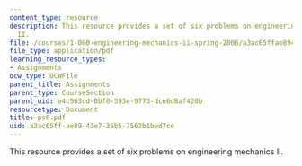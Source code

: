 ```yaml
---
content_type: resource
description: This resource provides a set of six problems on engineering mechanics
  II.
file: /courses/1-060-engineering-mechanics-ii-spring-2006/a3ac65ffae8943e736b57562b1bed7ce_ps6.pdf
file_type: application/pdf
learning_resource_types:
- Assignments
ocw_type: OCWFile
parent_title: Assignments
parent_type: CourseSection
parent_uid: e4c563cd-0bf0-393e-9773-dce6d8af420b
resourcetype: Document
title: ps6.pdf
uid: a3ac65ff-ae89-43e7-36b5-7562b1bed7ce
---
```

This resource provides a set of six problems on engineering mechanics II.